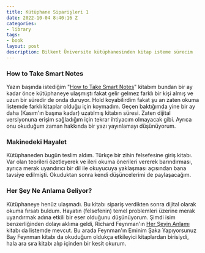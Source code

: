 ```yaml
---
title: Kütüphane Siparişleri 1
date: 2022-10-04 8:40:16 Z
categories:
- library
tags:
- book
layout: post
description: Bilkent Üniversite kütüphanesinden kitap isteme sürecim
---
```


### How to Take Smart Notes
 Yazın başında istediğim "[How to Take Smart Notes](https://www.amazon.com/How-Take-Smart-Notes-Nonfiction/dp/1542866502)" kitabım bundan bir ay kadar önce kütüphaneye ulaşmıştı fakat gelir gelmez farklı bir kişi almış ve uzun bir süredir de onda duruyor. Hold koyabilirdim fakat şu an zaten okuma listemde farklı kitaplar olduğu için koymadım. Geçen baktığımda yine bir ay daha (Kasım'ın başına kadar) uzatılmış kitabın süresi. Zaten dijital versiyonuna erişim sağladığım için tekrar ihtiyacım olmayacak gibi. Ayrıca onu okuduğum zaman hakkında bir yazı yayınlamayı düşünüyorum.

### Makinedeki Hayalet
 Kütüphaneden bugün teslim aldım. Türkçe bir zihin felsefesine giriş kitabı. Var olan teorileri özetleyerek ve ileri okuma önerileri vererek barındırması, ayrıca merak uyandırıcı bir dil ile okuyucuya yaklaşması açısından bana tavsiye edilmişti. Okuduktan sonra kendi düşüncelerimi de paylaşacağım.

### Her Şey Ne Anlama Geliyor?
 Kütüphaneye henüz ulaşmadı. Bu kitabı sipariş verdikten sonra dijital olarak okuma fırsatı buldum. Hayatın (felsefenin) temel problemleri üzerine merak uyandırmak adına etkili bir eser olduğunu düşünüyorum. Şimdi isim benzerliğinden dolayı aklıma geldi, Richard Feynman'ın [Her Şeyin Anlamı](https://www.amazon.com/Meaning-All-Thoughts-Citizen-Scientist/dp/0465023940/ref=sr_1_1?crid=1KPKAN368MIVT&keywords=meaning+richard+feynman&qid=1664950930&qu=eyJxc2MiOiIxLjI0IiwicXNhIjoiMC4wMCIsInFzcCI6IjAuMDAifQ%3D%3D&s=books&sprefix=meaning+of+everything+richard+feynman%2Cstripbooks-intl-ship%2C363&sr=1-1) kitabı da listemde mevcut. Bu arada Feynman'ın Eminim Şaka Yapıyorsunuz Bay Feynman kitabı da okuduğum oldukça etkileyici kitaplardan birisiydi, hala ara sıra kitabı alıp içinden bir kesit okurum.
